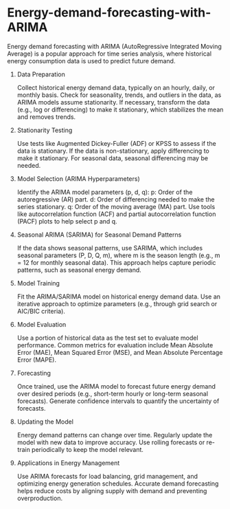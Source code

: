 # Energy-demand-forecasting-with-ARIMA

Energy demand forecasting with ARIMA (AutoRegressive Integrated Moving Average) is a popular approach for time series analysis, where historical energy consumption data is used to predict future demand. 
1. Data Preparation

    Collect historical energy demand data, typically on an hourly, daily, or monthly basis.
    Check for seasonality, trends, and outliers in the data, as ARIMA models assume stationarity.
    If necessary, transform the data (e.g., log or differencing) to make it stationary, which stabilizes the mean and removes trends.

2. Stationarity Testing

    Use tests like Augmented Dickey-Fuller (ADF) or KPSS to assess if the data is stationary.
    If the data is non-stationary, apply differencing to make it stationary. For seasonal data, seasonal differencing may be needed.

3. Model Selection (ARIMA Hyperparameters)

    Identify the ARIMA model parameters (p, d, q):
        p: Order of the autoregressive (AR) part.
        d: Order of differencing needed to make the series stationary.
        q: Order of the moving average (MA) part.
    Use tools like autocorrelation function (ACF) and partial autocorrelation function (PACF) plots to help select p and q.

4. Seasonal ARIMA (SARIMA) for Seasonal Demand Patterns

    If the data shows seasonal patterns, use SARIMA, which includes seasonal parameters (P, D, Q, m), where m is the season length (e.g., m = 12 for monthly seasonal data).
    This approach helps capture periodic patterns, such as seasonal energy demand.

5. Model Training

    Fit the ARIMA/SARIMA model on historical energy demand data.
    Use an iterative approach to optimize parameters (e.g., through grid search or AIC/BIC criteria).

6. Model Evaluation

    Use a portion of historical data as the test set to evaluate model performance.
    Common metrics for evaluation include Mean Absolute Error (MAE), Mean Squared Error (MSE), and Mean Absolute Percentage Error (MAPE).

7. Forecasting

    Once trained, use the ARIMA model to forecast future energy demand over desired periods (e.g., short-term hourly or long-term seasonal forecasts).
    Generate confidence intervals to quantify the uncertainty of forecasts.

8. Updating the Model

    Energy demand patterns can change over time. Regularly update the model with new data to improve accuracy.
    Use rolling forecasts or re-train periodically to keep the model relevant.

9. Applications in Energy Management

    Use ARIMA forecasts for load balancing, grid management, and optimizing energy generation schedules.
    Accurate demand forecasting helps reduce costs by aligning supply with demand and preventing overproduction.
